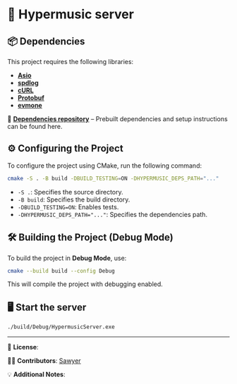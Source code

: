 # 🚀 Hypermusic server

## 📦 Dependencies

This project requires the following libraries:

- [**Asio**](https://think-async.com/Asio/)
- [**spdlog**](https://github.com/gabime/spdlog)
- [**cURL**](https://curl.se/)
- [**Protobuf**](https://protobuf.dev/)
- [**evmone**](https://github.com/ethereum/evmone)

🔗 **[Dependencies repository](https://github.com/hypermusic-ai/hypermusic-server-deps)** – Prebuilt dependencies and setup instructions can be found here.

## ⚙️ Configuring the Project

To configure the project using CMake, run the following command:

```sh
cmake -S . -B build -DBUILD_TESTING=ON -DHYPERMUSIC_DEPS_PATH="..."
```

- `-S .`: Specifies the source directory.
- `-B build`: Specifies the build directory.
- `-DBUILD_TESTING=ON`: Enables tests.
- `-DHYPERMUSIC_DEPS_PATH="..."`: Specifies the dependencies path.

## 🛠️ Building the Project (Debug Mode)

To build the project in **Debug Mode**, use:

```sh
cmake --build build --config Debug
```

This will compile the project with debugging enabled.

## 🖥️ Start the server

```sh
./build/Debug/HypermusicServer.exe
```

---
📜 **License**:

👨‍💻 **Contributors**: [Sawyer](https://github.com/MisterSawyer)

💡 **Additional Notes**:
